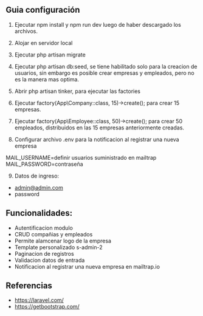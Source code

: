 

## Guia configuración
 1. Ejecutar npm install y npm run dev luego de haber
 descargado los archivos.
 2. Alojar en servidor local 
 3. Ejecutar php artisan migrate
 4. Ejecutar php artisan db:seed, se tiene habilitado
 solo para la creacion de usuarios, sin embargo es posible
 crear empresas y empleados, pero no es la manera mas optima.
 5. Abrir php artisan tinker, para ejecutar las factories
 6. Ejecutar factory(App\Company::class, 15)->create(); para
 crear 15 empresas.
 7. Ejecutar factory(App\Employee::class, 50)->create(); para
 crear 50 empleados, distribuidos en las 15 empresas anteriormente 
 creadas.


 8. Configurar archivo .env para la notificacion al registrar
 una nueva empresa
 
 MAIL_USERNAME=definir usuarios suministrado en mailtrap
 MAIL_PASSWORD=contraseña
 
 9. Datos de ingreso:
  - admin@admin.com
  - password
 
 ## Funcionalidades:
 - Autentificacion modulo
 - CRUD compañias y empleados
 - Permite alamcenar logo de la empresa
 - Template personalizado s-admin-2
 - Paginacion de registros
 - Validacion datos de entrada
 - Notificacion al registrar una nueva empresa en mailtrap.io
 
 
 
 ## Referencias
 
- https://laravel.com/
- https://getbootstrap.com/
 
 
